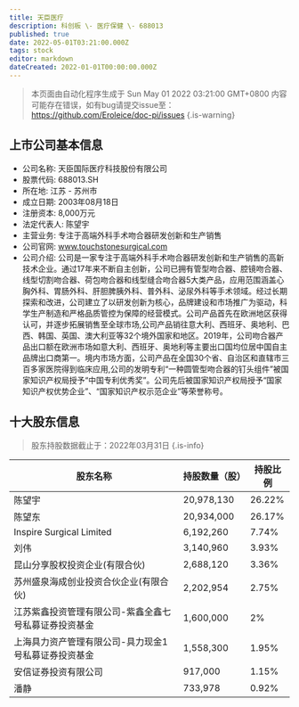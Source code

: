 ```yaml
---
title: 天臣医疗
description: 科创板 \- 医疗保健 \- 688013
published: true
date: 2022-05-01T03:21:00.000Z
tags: stock
editor: markdown
dateCreated: 2022-01-01T00:00:00.000Z
---
```


> 本页面由自动化程序生成于 Sun May 01 2022 03:21:00 GMT+0800
> 内容可能存在错误，如有bug请提交issue至：https://github.com/Eroleice/doc-pi/issues
{.is-warning}

## 上市公司基本信息
- 公司名称: 天臣国际医疗科技股份有限公司
- 股票代码: 688013.SH
- 所在地: 江苏 - 苏州市
- 成立日期: 2003年08月18日
- 注册资本: 8,000万元
- 法定代表人: 陈望宇
- 主营业务: 专注于高端外科手术吻合器研发创新和生产销售
- 公司官网: www.touchstonesurgical.com
- 公司介绍: 公司是一家专注于高端外科手术吻合器研发创新和生产销售的高新技术企业。通过17年来不断自主创新，公司已拥有管型吻合器、腔镜吻合器、线型切割吻合器、荷包吻合器和线型缝合吻合器5大类产品，应用范围涵盖心胸外科、胃肠外科、肝胆脾胰外科、普外科、泌尿外科等手术领域。经过长期探索和改进，公司建立了以研发创新为核心，品牌建设和市场推广为驱动，科学生产制造和严格品质管控为保障的经营模式。公司产品首先在欧洲地区获得认可，并逐步拓展销售至全球市场,公司产品销往意大利、西班牙、奥地利、巴西、韩国、英国、澳大利亚等32个境外国家和地区。2019年，公司吻合器产品出口额在欧洲市场如意大利、西班牙、奥地利等主要出口国均位居中国自主品牌出口商第一。境内市场方面，公司产品在全国30个省、自治区和直辖市三百多家医院得到临床应用,公司的发明专利“一种圆管型吻合器的钉头组件”被国家知识产权局授予“中国专利优秀奖”。公司先后被国家知识产权局授予“国家知识产权优势企业”、“国家知识产权示范企业”等荣誉称号。


## 十大股东信息
> 股东持股数据截止于：2022年03月31日
{.is-info}

| 股东名称 | 持股数量（股） | 持股比例 |
| --- | --- | --- |
| 陈望宇 | 20,978,130 | 26.22% |
| 陈望东 | 20,934,000 | 26.17% |
| Inspire Surgical Limited | 6,192,260 | 7.74% |
| 刘伟 | 3,140,960 | 3.93% |
| 昆山分享股权投资企业(有限合伙) | 2,688,120 | 3.36% |
| 苏州盛泉海成创业投资合伙企业(有限合伙) | 2,202,954 | 2.75% |
| 江苏紫鑫投资管理有限公司-紫鑫全鑫七号私募证券投资基金 | 1,600,000 | 2% |
| 上海具力资产管理有限公司-具力现金1号私募证券投资基金 | 1,558,300 | 1.95% |
| 安信证券投资有限公司 | 917,000 | 1.15% |
| 潘静 | 733,978 | 0.92% |




